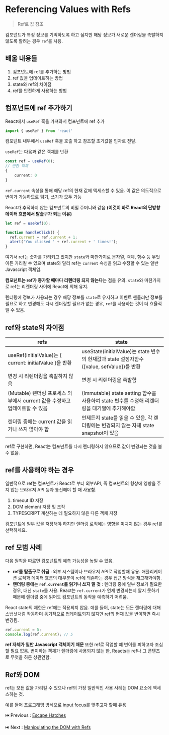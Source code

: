 # Referencing Values with Refs

> Ref로 값 참조

컴포넌트가 특정 정보를 기억하도록 하고 싶지만 해당 정보가 새로운 렌더링을 촉발하지 않도록 할려는 경우 `ref`를 사용.

## 배울 내용들

1. 컴포넌트에 ref를 추가하는 방법
2. ref 값을 업데이트하는 방법
3. state와 ref의 차이점
4. ref를 안전하게 사용하는 방법

## 컴포넌트에 ref 추가하기

React에서 `useRef` 훅을 가져와서 컴포넌트에 ref 추가

```typescript
import { useRef } from 'react'
```

컴포넌트 내부에서 `useRef` 훅을 호출 하고 참조할 초기값을 인자로 전달.

`useRef`는 다음과 같은 객체를 반환

```typescript
const ref = useRef(0);
// 반환 객체
{
	current: 0
}
```

`ref.current` 속성을 통해 해당 ref의 현재 값에 액세스할 수 있음. 이 값은 의도적으로 변이가 가능하므로 읽기, 쓰기가 모두 가능

React가 추적하지 않는 컴포넌트의 비밀 주머니와 같음 **(이것이 바로 React의 단방향 데이터 흐름에서 탈출구가 되는 이유)**

```typescript
let ref = useRef(0);

function handleClick() {
  ref.current = ref.current + 1;
  alert('You clicked ' + ref.current + ' times!');
}
```

여기서 ref는 숫자를 가리키고 있지만 `state`와 마찬가지로 문자열, 객체, 함수 등 무엇이든 가리킬 수 있으며 state와 달리 ref는 `current` 속성을 읽고 수정할 수 있는 일반 Javascript 객체임.

**컴포넌트는 ref가 증가할 때마다 리렌더링 되지 않는다**는 점을 유의. `state`와 마찬가지로 ref는 리렌더링 사이에 React에 의해 유지.

렌더링에 정보가 사용되는 경우 해당 정보를 `state`로 유지하고 이벤트 핸들러만 정보를 필요로 하고 변경해도 다시 렌더링할 필요가 없는 경우, `ref`를 사용하는 것이 더 효율적일 수 있음.

## ref와 state의 차이점

| refs | state |
| --- | --- |
| useRef(initialValue)는 { current: initialValue }을 반환 | useState(initialValue)는 state 변수의 현재값과 state 설정자함수([value, setValue])를 반환 |
| 변경 시 리렌더링을 촉발하지 않음 | 변경 시 리렌더링을 촉발함 |
| (Mutable) 렌더링 프로세스 외부에서 current 값을 수정하고 업데이트할 수 있음 | (Immutable) state setting 함수를 사용하여 state 변수를 수정해 리렌더링을 대기열에 추가해야함 |
| 렌더링 중에는 current 값을 읽거나 쓰지 않아야 함 | 언제든지 state를 읽을 수 있음. 각 렌더링에는 변경되지 않는 자체 state snapshot이 있음  |

ref로 구현하면, React는 컴포넌트를 다시 렌더링하지 않으므로 값이 변경되는 것을 볼수 없음.

## ref를 사용해야 하는 경우

일반적으로 ref는 컴포넌트가 React로 부터 외부API, 즉 컴포넌트의 형상에 영향을 주지 않는 브라우저 API 등과 통신해야 할 때 사용함.

1. timeout ID 저장
2. DOM element 저장 및 조작
3. TYPESCRIPT 계산하는 데 필요하지 않은 다른 객체 저장

컴포넌트에 일부 값을 저장해야 하지만 렌더링 로직에는 영향을 미치지 않는 경우 ref를 선택하세요.

## ref 모범 사례

다음 원칙을 따르면 컴포넌트의 예측 가능성을 높일 수 있음.

- **ref를 탈출구로 취급** : 외부 시스템이나 브라우저 API로 작업할때 유용. 애플리케이션 로직과 데이터 흐름의 대부분이 ref에 의존하는 경우 접근 방식을 재고해봐야함.
- **렌더링 중에는 `ref.current`를 읽거나 쓰지 말 것** : 렌더링 중에 일부 정보가 필요한 경우, 대신 `state`를 사용. React는 `ref.current`가 언제 변경되는지 알지 못하기 때문에 렌더링 중에 읽어도 컴포넌트의 동작을 예측하기 어려움.

React state의 제한은 ref에는 적용되지 않음. 예를 들어, state는 모든 렌더링에 대해 스냅샷처럼 작동하며 동기적으로 업데이트되지 않지만 ref의 현재 값을 변이하면 즉시 변경됨.

```typescript
ref.current = 5;
console.log(ref.current); // 5
```

**ref 자체가 일반 Javascript 객체이기 때문** 또한 ref로 작업할 떄 변이를 피하고자 조심할 필요 없음. 변이하는 객체가 렌더링에 사용되지 않는 한, Reacts는 ref나 그 콘텐츠로 무엇을 하든 상관안함.

## Ref와 DOM

ref는 모든 값을 가리킬 수 있으나 ref의 가장 일반적인 사용 사례는 DOM 요소에 엑세스하는 것.

예를 들어 프로그래밍 방식으로 input focus를 맞추고자 할때 유용

⏮️ Previous : [Escape Hatches](./000-리액트%20Escape%20Hatches.md)

⏭️ Next : [Manipulating the DOM with Refs](./002-리액트%20Manipulating%20the%20DOM%20with%20Refs.md)